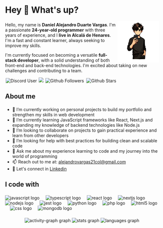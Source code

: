 <h1 align="left">Hey 👋 What's up?</h1>

<img align="right" width="27%" src="/25470495-288f-4824-9cf9-e69f0499dc38-removebg-preview.png" />

###

Hello, my name is **Daniel Alejandro Duarte Vargas**. I'm a passionate **24-year-old programmer** with three years of experience, and I **live in Alcalá de Henares**. I'm a fast and constant learner, always seeking to improve my skills.

I'm currently focused on becoming a versatile **full-stack developer**, with a solid understanding of both front-end and back-end technologies. I'm excited about taking on new challenges and contributing to a team.

<div align="left">
  <img alt="Discord User" src="https://img.shields.io/badge/danilokosam-5865F2?logo=discord&logoColor=white" class="inline-block mx-1" style="margin: 0px 2px;">
  <img src="https://visitor-badge.laobi.icu/badge?page_id=danilokosam.danilokosam&"  />
  <img alt="Github Followers" src="https://img.shields.io/github/followers/danilokosam?style=social" class="inline-block mx-1" style="margin: 0px 2px;">
  <img alt="Github Stars" src="https://img.shields.io/github/stars/danilokosam?style=social" class="inline-block mx-1" style="margin: 0px 2px;">
</div>

###

<h2 align="left">About me</h2>

###

- 🔭 I’m currently working on personal projects to build my portfolio and strengthen my skills in web development
- 🌱 I’m currently learning JavaScript frameworks like React, Next.js and expanding my knowledge of backend technologies like Node.js
- 👯 I’m looking to collaborate on projects to gain practical experience and learn from other developers
- 🤔 I’m looking for help with best practices for building clean and scalable code
- 💬 Ask me about my experience learning to code and my journey into the world of programming
- 📫 Reach out to me at: [alejandrovargas21col@gmail.com](alejandrovargas21col@gmail.com)
- 🔗 Let's connect in [Linkedin](https://www.linkedin.com/in/alejandro-vargas-371394263/)

###

<h2 align="left">I code with</h2>

###

<div align="left">
  <img src="https://cdn.jsdelivr.net/gh/devicons/devicon/icons/javascript/javascript-original.svg" height="40" alt="javascript logo"  />
  <img width="12" />
  <img src="https://cdn.jsdelivr.net/gh/devicons/devicon/icons/typescript/typescript-original.svg" height="40" alt="typescript logo"  />
  <img width="12" />
  <img src="https://cdn.jsdelivr.net/gh/devicons/devicon/icons/react/react-original.svg" height="40" alt="react logo"  />
  <img width="12" />
  <img src="https://cdn.jsdelivr.net/gh/devicons/devicon/icons/nextjs/nextjs-original.svg" height="40" alt="nextjs logo"  />
  <img width="12" />
  <img src="https://cdn.jsdelivr.net/gh/devicons/devicon/icons/nodejs/nodejs-original.svg" height="40" alt="nodejs logo"  />
  <img width="12" />
  <img src="https://cdn.jsdelivr.net/gh/devicons/devicon/icons/jest/jest-plain.svg" height="40" alt="jest logo"  />
  <img width="12" />
  <img src="https://cdn.jsdelivr.net/gh/devicons/devicon/icons/python/python-original.svg" height="40" alt="python logo"  />
  <img width="12" />
  <img src="https://cdn.jsdelivr.net/gh/devicons/devicon/icons/php/php-original.svg" height="40" alt="php logo"  />
  <img width="12" />
  <img src="https://cdn.jsdelivr.net/gh/devicons/devicon/icons/html5/html5-original.svg" height="40" alt="html5 logo"  />
  <img width="12" />
  <img src="https://cdn.jsdelivr.net/gh/devicons/devicon/icons/css3/css3-original.svg" height="40" alt="css logo"  />
  <img width="12" />
  <img src="https://cdn.jsdelivr.net/gh/devicons/devicon/icons/mongodb/mongodb-original.svg" height="40" alt="mongodb logo"  />
</div>

###

<div align="center">
    <img src="https://github-readme-activity-graph.vercel.app/graph?username=danilokosam&radius=16&theme=react&area=true&order=5&hide_border=true&hide_title=false" height="300" alt="activity-graph graph"  />
  <img src="https://github-readme-stats.vercel.app/api?username=danilokosam&hide_title=false&hide_rank=false&show_icons=true&include_all_commits=true&count_private=true&disable_animations=false&theme=radical&locale=en&hide_border=false&order=1" height="150" alt="stats graph"  />
  <img src="https://github-readme-stats.vercel.app/api/top-langs?username=danilokosam&locale=en&hide_title=false&layout=compact&card_width=320&langs_count=5&theme=radical&hide_border=false&order=2" height="150" alt="languages graph"  />
</div>

###

###

<div align="left">
</div>

###

